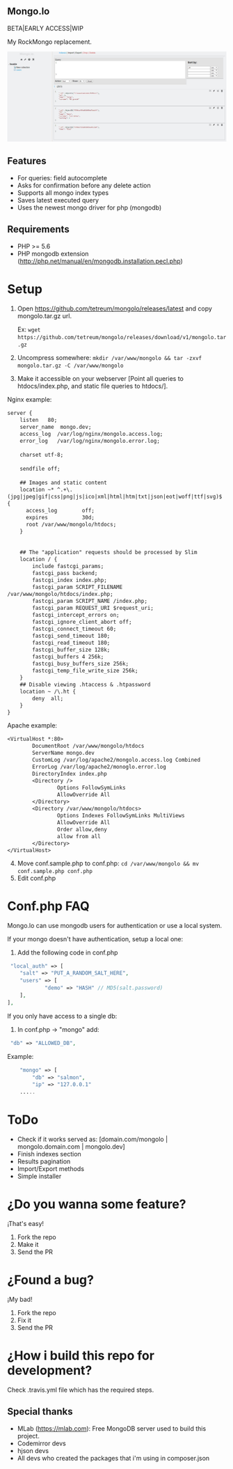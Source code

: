 ## Mongo.lo

BETA|EARLY ACCESS|WIP

My RockMongo replacement.

![mongolo](https://raw.githubusercontent.com/tetreum/mongolo/master/screenshots/1.jpg)

## Features
- For queries: field autocomplete
- Asks for confirmation before any delete action
- Supports all mongo index types
- Saves latest executed query
- Uses the newest mongo driver for php (mongodb)

## Requirements
- PHP >= 5.6
- PHP mongodb extension (http://php.net/manual/en/mongodb.installation.pecl.php)

# Setup

1. Open https://github.com/tetreum/mongolo/releases/latest and copy mongolo.tar.gz url. 
    
    Ex:  ```wget https://github.com/tetreum/mongolo/releases/download/v1/mongolo.tar.gz```
2. Uncompress somewhere: ```mkdir /var/www/mongolo && tar -zxvf mongolo.tar.gz -C /var/www/mongolo```
3. Make it accessible on your webserver [Point all queries to htdocs/index.php, and static file queries to htdocs/].
 
Nginx example:
```
server {
    listen   80;
    server_name  mongo.dev;
    access_log  /var/log/nginx/mongolo.access.log;
    error_log   /var/log/nginx/mongolo.error.log;

    charset utf-8;

    sendfile off;

    ## Images and static content
    location ~* ^.+\.(jpg|jpeg|gif|css|png|js|ico|xml|html|htm|txt|json|eot|woff|ttf|svg)$ {
      access_log        off;
      expires           30d;
      root /var/www/mongolo/htdocs;
    }


    ## The "application" requests should be processed by Slim
    location / {
        include fastcgi_params;
        fastcgi_pass backend;
        fastcgi_index index.php;
        fastcgi_param SCRIPT_FILENAME /var/www/mongolo/htdocs/index.php;
        fastcgi_param SCRIPT_NAME /index.php;
        fastcgi_param REQUEST_URI $request_uri;
        fastcgi_intercept_errors on;
        fastcgi_ignore_client_abort off;
        fastcgi_connect_timeout 60;
        fastcgi_send_timeout 180;
        fastcgi_read_timeout 180;
        fastcgi_buffer_size 128k;
        fastcgi_buffers 4 256k;
        fastcgi_busy_buffers_size 256k;
        fastcgi_temp_file_write_size 256k;
    }
    ## Disable viewing .htaccess & .htpassword
    location ~ /\.ht {
        deny  all;
    }
}
```

Apache example:
```
<VirtualHost *:80>
        DocumentRoot /var/www/mongolo/htdocs
        ServerName mongo.dev
        CustomLog /var/log/apache2/mongolo.access.log Combined
        ErrorLog /var/log/apache2/monoglo.error.log
        DirectoryIndex index.php
        <Directory />
                Options FollowSymLinks
                AllowOverride All
        </Directory>
        <Directory /var/www/mongolo/htdocs>
                Options Indexes FollowSymLinks MultiViews
                AllowOverride All
                Order allow,deny
                allow from all
        </Directory>
</VirtualHost>
```
 
4. Move conf.sample.php to conf.php: ```cd /var/www/mongolo && mv conf.sample.php conf.php```
5. Edit conf.php

# Conf.php FAQ

Mongo.lo can use mongodb users for authentication or use a local system.

If your mongo doesn't have authentication, setup a local one:

1. Add the following code in conf.php
```php
 "local_auth" => [
    "salt" => "PUT_A_RANDOM_SALT_HERE",
    "users" => [
            "demo" => "HASH" // MD5(salt.password)
    ],
],
```

If you only have access to a single db:

1. In conf.php -> "mongo" add:
```php
 "db" => "ALLOWED_DB",
```

Example:
```php
    "mongo" => [
        "db" => "salmon",
        "ip" => "127.0.0.1"
    .....
```

# ToDo
- Check if it works served as: [domain.com/mongolo | mongolo.domain.com | mongolo.dev]
- Finish indexes section
- Results pagination
- Import/Export methods
- Simple installer

# ¿Do you wanna some feature?
¡That's easy!

1. Fork the repo
2. Make it
3. Send the PR

# ¿Found a bug?
¡My bad!

1. Fork the repo
2. Fix it
3. Send the PR

# ¿How i build this repo for development?
Check .travis.yml file which has the required steps.

## Special thanks

- MLab (https://mlab.com): Free MongoDB server used to build this project.
- Codemirror devs
- hjson devs
- All devs who created the packages that i'm using in composer.json

